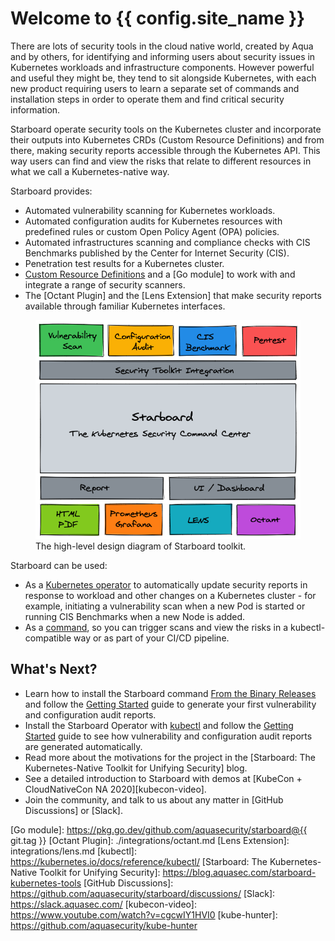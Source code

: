 # Welcome to {{ config.site_name }}

There are lots of security tools in the cloud native world, created by Aqua and by others, for identifying and informing
users about security issues in Kubernetes workloads and infrastructure components. However powerful and useful they
might be, they tend to sit alongside Kubernetes, with each new product requiring users to learn a separate set of
commands and installation steps in order to operate them and find critical security information.

Starboard operate security tools on the Kubernetes cluster and incorporate their outputs into Kubernetes CRDs
(Custom Resource Definitions) and from there, making security reports accessible through the Kubernetes API. This way
users can find and view the risks that relate to different resources in what we call a Kubernetes-native way.

Starboard provides:

- Automated vulnerability scanning for Kubernetes workloads.
- Automated configuration audits for Kubernetes resources with predefined rules or custom Open Policy Agent (OPA) policies.
- Automated infrastructures scanning and compliance checks with CIS Benchmarks published by the Center for Internet Security (CIS).
- Penetration test results for a Kubernetes cluster.
- [Custom Resource Definitions] and a [Go module] to work with and integrate a range of security scanners.
- The [Octant Plugin] and the [Lens Extension] that make security reports available through familiar Kubernetes interfaces.

<figure>
  <img src="./images/starboard-overview.png" />
  <figcaption>The high-level design diagram of Starboard toolkit.</figcaption>
</figure>

Starboard can be used:

- As a [Kubernetes operator] to automatically update security reports in response to workload and other changes on a
  Kubernetes cluster - for example, initiating a vulnerability scan when a new Pod is started or running CIS Benchmarks
  when a new Node is added.
- As a [command][cli], so you can trigger scans and view the risks in a kubectl-compatible way or as part of your CI/CD
  pipeline.

## What's Next?

- Learn how to install the Starboard command [From the Binary Releases](./cli/installation/binary-releases.md) and
  follow the [Getting Started](./cli/getting-started.md) guide to generate your first vulnerability and configuration
  audit reports.
- Install the Starboard Operator with [kubectl](./operator/installation/kubectl.md) and follow the
  [Getting Started](./operator/getting-started.md) guide to see how vulnerability and configuration audit reports are
  generated automatically.
- Read more about the motivations for the project in the [Starboard: The Kubernetes-Native Toolkit for Unifying Security]
  blog.
- See a detailed introduction to Starboard with demos at [KubeCon + CloudNativeCon NA 2020][kubecon-video].
- Join the community, and talk to us about any matter in [GitHub Discussions] or [Slack].

[Custom Resource Definitions]: ./crds/index.md
[cli]: cli/index.md
[Kubernetes operator]: operator/index.md
[Go module]: https://pkg.go.dev/github.com/aquasecurity/starboard@{{ git.tag }}
[Octant Plugin]: ./integrations/octant.md
[Lens Extension]: integrations/lens.md
[kubectl]: https://kubernetes.io/docs/reference/kubectl/
[Starboard: The Kubernetes-Native Toolkit for Unifying Security]: https://blog.aquasec.com/starboard-kubernetes-tools
[GitHub Discussions]: https://github.com/aquasecurity/starboard/discussions/
[Slack]: https://slack.aquasec.com/
[kubecon-video]: https://www.youtube.com/watch?v=cgcwIY1HVI0
[kube-hunter]: https://github.com/aquasecurity/kube-hunter